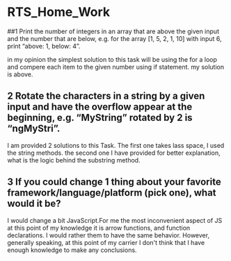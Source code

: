 # RTS_Home_Work
##1 Print the number of integers in an array that are above the given input and the number that are below, e.g. for the array [1, 5, 2, 1, 10] with input 6, print “above: 1, below: 4”.

in my opinion the simplest solution to this task will be using the for a loop and compere each item to the given number using if statement.
my solution is above.

## 2 Rotate the characters in a string by a given input and have the overflow appear at the beginning, e.g. “MyString” rotated by 2 is “ngMyStri”.
I am provided 2 solutions to this Task. The first one takes lass space, I used the string methods.
the second one I have provided for better explanation, what is the logic behind the substring method.

## 3 If you could change 1 thing about your favorite framework/language/platform (pick one), what would it be?
I would change a bit JavaScript.For me the most inconvenient aspect of JS at this point of my knowledge it is arrow functions, and function declarations. I would rather them to have the same behavior.
However, generally speaking, at this point of my carrier I don't think that I have enough knowledge to make any conclusions.